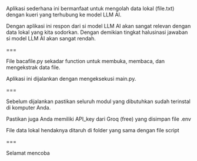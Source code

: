 Aplikasi sederhana ini bermanfaat untuk mengolah data lokal (file.txt) dengan kueri yang terhubung ke model LLM AI. 

Dengan aplikasi ini respon dari si model LLM AI akan sangat relevan dengan data lokal yang kita sodorkan. Dengan demikian tingkat halusinasi jawaban si model LLM AI akan sangat rendah. 

===

File bacafile.py sekadar function untuk membuka, membaca, dan mengekstrak data file.

Aplikasi ini dijalankan dengan mengeksekusi main.py.

===

Sebelum dijalankan pastikan seluruh modul yang dibutuhkan sudah terinstal di komputer Anda.

Pastikan juga Anda memiliki API_key dari Groq (free) yang disimpan file .env

File data lokal hendaknya ditaruh di folder yang sama dengan file script

===

Selamat mencoba
